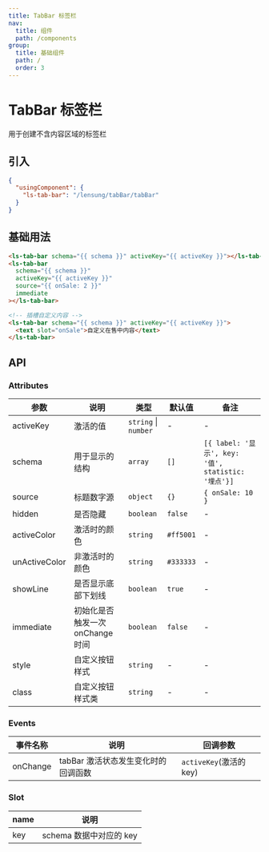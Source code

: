 ```yaml
---
title: TabBar 标签栏
nav:
  title: 组件
  path: /components
group:
  title: 基础组件
  path: /
  order: 3
---
```


# TabBar 标签栏

用于创建不含内容区域的标签栏

## 引入

```json
{
  "usingComponent": {
    "ls-tab-bar": "/lensung/tabBar/tabBar"
  }
}
```

## 基础用法

```html
<ls-tab-bar schema="{{ schema }}" activeKey="{{ activeKey }}"></ls-tab-bar>
<ls-tab-bar
  schema="{{ schema }}"
  activeKey="{{ activeKey }}"
  source="{{ onSale: 2 }}"
  immediate
></ls-tab-bar>

<!-- 插槽自定义内容 -->
<ls-tab-bar schema="{{ schema }}" activeKey="{{ activeKey }}">
  <text slot="onSale">自定义在售中内容</text>
</ls-tab-bar>
```

## API

### Attributes

| 参数          | 说明                             | 类型                 | 默认值    | 备注                                               |
| ------------- | -------------------------------- | -------------------- | --------- | -------------------------------------------------- |
| activeKey     | 激活的值                         | `string` \| `number` | -         | -                                                  |
| schema        | 用于显示的结构                   | `array`              | `[]`      | `[{ label: '显示', key: '值', statistic: '埋点'}]` |
| source        | 标题数字源                       | `object`             | `{}`      | `{ onSale: 10 }`                                   |
| hidden        | 是否隐藏                         | `boolean`            | `false`   | -                                                  |
| activeColor   | 激活时的颜色                     | `string`             | `#ff5001` | -                                                  |
| unActiveColor | 非激活时的颜色                   | `string`             | `#333333` | -                                                  |
| showLine      | 是否显示底部下划线               | `boolean`            | `true`    | -                                                  |
| immediate     | 初始化是否触发一次 onChange 时间 | `boolean`            | `false`   | -                                                  |
| style         | 自定义按钮样式                   | `string`             | -         | -                                                  |
| class         | 自定义按钮样式类                 | `string`             | -         | -                                                  |

### Events

| 事件名称 | 说明                                | 回调参数                |
| -------- | ----------------------------------- | ----------------------- |
| onChange | tabBar 激活状态发生变化时的回调函数 | `activeKey`(激活的 key) |

### Slot

| name | 说明                    |
| ---- | ----------------------- |
| key  | schema 数据中对应的 key |
